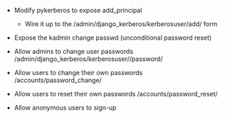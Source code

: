 - Modify pykerberos to expose add_principal
    - Wire it up to the /admin/django_kerberos/kerberosuser/add/ form
- Expose the kadmin change passwd (unconditional password reset)

- Allow admins to change user passwords /admin/django_kerberos/kerberosuser/<username>/password/
- Allow users to change their own passwords /accounts/password_change/
- Allow users to reset their own passwords /accounts/password_reset/

- Allow anonymous users to sign-up
